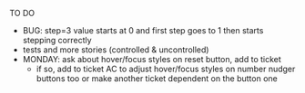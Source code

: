 TO DO

- BUG: step=3 value starts at 0 and first step goes to 1 then starts stepping correctly
- tests and more stories (controlled & uncontrolled)
- MONDAY: ask about hover/focus styles on reset button, add to ticket
  - if so, add to ticket AC to adjust hover/focus styles on number nudger buttons too or make another ticket dependent on the button one
